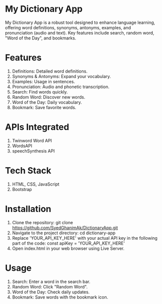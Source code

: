 # My Dictionary App

My Dictionary App is a robust tool designed to enhance language learning, offering word definitions, synonyms, antonyms, examples, and pronunciation (audio and text). Key features include search, random word, "Word of the Day", and bookmarks.

# Features
1. Definitions: Detailed word definitions.
2. Synonyms & Antonyms: Expand your vocabulary.
3. Examples: Usage in sentences.
4. Pronunciation: Audio and phonetic transcription.
5. Search: Find words quickly.
6. Random Word: Discover new words.
7. Word of the Day: Daily vocabulary.
8. Bookmark: Save favorite words.

# APIs Integrated
1. Twinword Word API
2. WordsAPI
3. speechSynthesis API

# Tech Stack
1. HTML, CSS, JavaScript
2. Bootstrap

# Installation
1. Clone the repository: git clone https://github.com/SyedGhanimAk/DictionaryApp.git
2. Navigate to the project directory: cd dictionary-app
3. Replace 'YOUR_API_KEY_HERE' with your actual API key in the following part of the code: const apiKey = 'YOUR_API_KEY_HERE'
4. Open index.html in your web browser using Live Server. 

# Usage
1. Search: Enter a word in the search bar.
2. Random Word: Click "Random Word".
3. Word of the Day: Check daily updates.
4. Bookmark: Save words with the bookmark icon.
